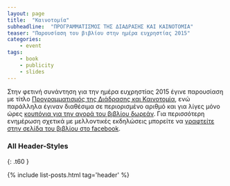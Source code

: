 ```yaml
---
layout: page
title:  "Καινοτομία"
subheadline:  "ΠΡΟΓΡΑΜΜΑΤΙΣΜΟΣ ΤΗΣ ΔΙΑΔΡΑΣΗΣ ΚΑΙ ΚΑΙΝΟΤΟΜΙΑ"
teaser: "Παρουσίαση του βιβλίου στην ημέρα ευχρηστίας 2015"
categories:
    - event
tags:
    - book
    - publicity
    - slides
---
```


Στην φετινή συνάντηση για την ημέρα ευχρηστίας 2015 έγινε παρουσίαση με τίτλο [Προγραμματισμός της Διάδρασης και Καινοτομία](http://www.slideshare.net/ep1dr0me/programming-interactivity-and-innovation), ενώ παράλληλα έγιναν διαθέσιμα σε περιορισμένο αριθμό και για λίγες μόνο ώρες [κουπόνια για την αγορά του βιβλίου δωρεάν](/coupons/). Για περισσότερη ενημέρωση σχετικά με μελλοντικές εκδηλώσεις μπορείτε να [γραφτείτε στην σελίδα του βιβλίου στο facebook](https://www.facebook.com/pibookgr).


### All Header-Styles
{: .t60 }

{% include list-posts.html tag='header' %}
